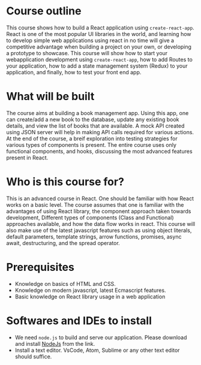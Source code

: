 # Course outline

This course shows how to build a React application using `create-react-app`. React is one of the most popular UI libraries in the world, and learning how to develop simple web applications using react in no time will give a competitive advantage when building a project on your own, or developing a prototype to showcase. This course will show how to start your webapplication development using `create-react-app`, how to add Routes to your application, how  to add a state management system (Redux) to your application, and finally, how to test your front end app. 

# What will be built
The course aims at building a book management app. Using this app, one can create/add a new book to the database, update any existing book details, and view the list of books that are available. A mock API created using JSON server will help in making API calls required for various actions. At the end of the course, a breif exploration into testing strategies for various types of components is present. The entire course uses only functional components, and hooks, discussing the most advanced features present in React.

# Who is this course for?

This is an advanced course in React. One should be familiar with how React works on a basic level. The course assumes that one is familiar with the advantages of using React library, the component approach taken towards development, Different types of components (Class and Functional) approaches available, and how the data flow works in react. This course will also make use of the latest javascript features such as using object literals, default parameters, template strings, arrow functions, promises, async await, destructuring, and the spread operator.

# Prerequisites

- Knowledge on basics of HTML and CSS.
- Knowledge on modern javascript, latest Ecmascript features.
- Basic knowledge on React library usage in a web application

# Softwares and IDEs to install

- We need `node.js` to build and serve our application. Please download and install [NodeJs](https://nodejs.org/en/download/) from the link.
- Install a text editor. VsCode, Atom, Sublime or any other text editor should suffice.

